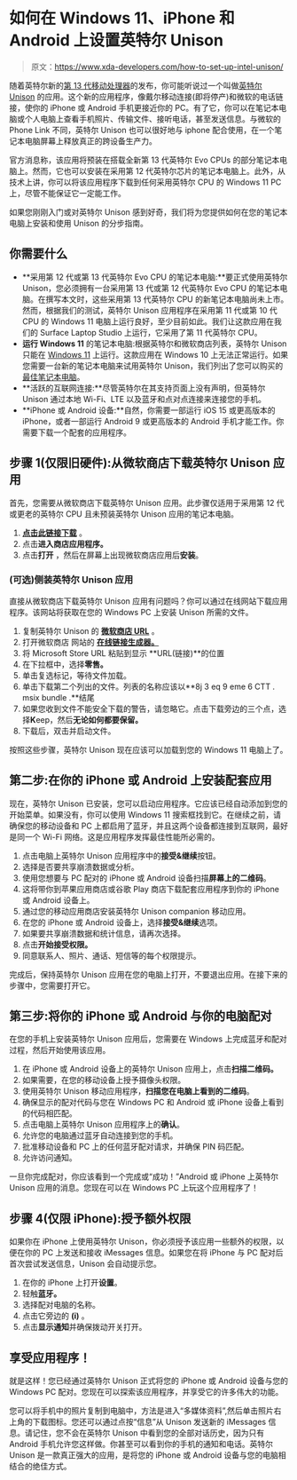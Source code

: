 # 如何在 Windows 11、iPhone 和 Android 上设置英特尔 Unison

> 原文：<https://www.xda-developers.com/how-to-set-up-intel-unison/>

随着英特尔新的[第 13 代移动处理器](https://www.xda-developers.com/intel-13th-gen-raptor-lake/)的发布，你可能听说过一个叫做[英特尔 Unison](https://www.xda-developers.com/intel-unison/) 的应用。这个新的应用程序，像戴尔移动连接(即将停产)和微软的电话链接，使你的 iPhone 或 Android 手机更接近你的 PC。有了它，你可以在笔记本电脑或个人电脑上查看手机照片、传输文件、接听电话，甚至发送信息。与微软的 Phone Link 不同，英特尔 Unison 也可以很好地与 iphone 配合使用，在一个笔记本电脑屏幕上释放真正的跨设备生产力。

官方消息称，该应用将预装在搭载全新第 13 代英特尔 Evo CPUs 的部分笔记本电脑上。然而，它也可以安装在采用第 12 代英特尔芯片的笔记本电脑上。此外，从技术上讲，你可以将该应用程序下载到任何采用英特尔 CPU 的 Windows 11 PC 上，尽管不能保证它一定能工作。

如果您刚刚入门或对英特尔 Unison 感到好奇，我们将为您提供如何在您的笔记本电脑上安装和使用 Unison 的分步指南。

## 你需要什么

*   **采用第 12 代或第 13 代英特尔 Evo CPU 的笔记本电脑:**要正式使用英特尔 Unison，您必须拥有一台采用第 13 代或第 12 代英特尔 Evo CPU 的笔记本电脑。在撰写本文时，这些采用第 13 代英特尔 CPU 的新笔记本电脑尚未上市。然而，根据我们的测试，英特尔 Unison 应用程序在采用第 11 代或第 10 代 CPU 的 Windows 11 电脑上运行良好，至少目前如此。我们让这款应用在我们的 Surface Laptop Studio 上运行，它采用了第 11 代英特尔 CPU。
*   **运行 Windows 11** 的笔记本电脑:根据英特尔和微软商店列表，英特尔 Unison 只能在 [Windows 11](https://www.xda-developers.com/windows-11/) 上运行。这款应用在 Windows 10 上无法正常运行。如果您需要一台新的笔记本电脑来试用英特尔 Unison，我们列出了您可以购买的[最佳笔记本电脑](https://www.xda-developers.com/best-laptops/)。
*   **活跃的互联网连接:**尽管英特尔在其支持页面上没有声明，但英特尔 Unison 通过本地 Wi-Fi、LTE 以及蓝牙和点对点连接来连接您的手机。
*   **iPhone 或 Android 设备:**自然，你需要一部运行 iOS 15 或更高版本的 iPhone，或者一部运行 Android 9 或更高版本的 Android 手机才能工作。你需要下载一个配套的应用程序。

## 步骤 1(仅限旧硬件):从微软商店下载英特尔 Unison 应用

首先，您需要从微软商店下载英特尔 Unison 应用。此步骤仅适用于采用第 12 代或更老的英特尔 CPU 且未预装英特尔 Unison 应用的笔记本电脑。

1.  **[点击此链接下载](http://apps.microsoft.com/store/detail/intel%C2%AE-unison%E2%84%A2/9PP9GZM2GN26)** 。
2.  点击**进入商店应用程序。**
3.  点击**打开** ，然后在屏幕上出现微软商店应用后**安装**。

### (可选)侧装英特尔 Unison 应用

直接从微软商店下载英特尔 Unison 应用有问题吗？你可以通过在线网站下载应用程序。该网站将获取在您的 Windows PC 上安装 Unison 所需的文件。

1.  复制英特尔 Unison 的 **[微软商店 URL](https://apps.microsoft.com/store/detail/intel%C2%AE-unison%E2%84%A2/9PP9GZM2GN26)** 。
2.  打开微软商店 网站的 **[在线链接生成器。](https://store.rg-adguard.net/)**
3.  将 Microsoft Store URL 粘贴到显示 **URL(链接)**的位置
4.  在下拉框中，选择**零售。**
5.  单击复选标记，等待文件加载。
6.  单击下载第二个列出的文件。列表的名称应该以**8j 3 eq 9 eme 6 CTT . msix bundle .**结尾
7.  如果您收到文件不能安全下载的警告，请忽略它。点击下载旁边的三个点，选择**K**eep，然后**无论如何都要保留。**
8.  下载后，双击并启动文件。

按照这些步骤，英特尔 Unison 现在应该可以加载到您的 Windows 11 电脑上了。

## 第二步:在你的 iPhone 或 Android 上安装配套应用

现在，英特尔 Unison 已安装，您可以启动应用程序。它应该已经自动添加到您的开始菜单。如果没有，你可以使用 Windows 11 搜索框找到它。在继续之前，请确保您的移动设备和 PC 上都启用了蓝牙，并且这两个设备都连接到互联网，最好是同一个 Wi-Fi 网络。这是应用程序发挥最佳性能所必需的。

1.  点击电脑上英特尔 Unison 应用程序中的**接受&继续**按钮。
2.  选择是否要共享崩溃数据或分析。
3.  使用您想要与 PC 配对的 iPhone 或 Android 设备扫描**屏幕上的二维码**。
4.  这将带你到苹果应用商店或谷歌 Play 商店下载配套应用程序到你的 iPhone 或 Android 设备上。
5.  通过您的移动应用商店安装英特尔 Unison companion 移动应用。
6.  在您的 iPhone 或 Android 设备上，选择**接受&继续**选项。
7.  如果要共享崩溃数据和统计信息，请再次选择。
8.  点击**开始接受权限。**
9.  同意联系人、照片、通话、短信等的每个权限提示。

完成后，保持英特尔 Unison 应用在您的电脑上打开，不要退出应用。在接下来的步骤中，您需要打开它。

## 第三步:将你的 iPhone 或 Android 与你的电脑配对

在您的手机上安装英特尔 Unison 应用后，您需要在 Windows 上完成蓝牙和配对过程，然后开始使用该应用。

1.  在 iPhone 或 Android 设备上的英特尔 Unison 应用上，点击**扫描二维码。**
2.  如果需要，在您的移动设备上授予摄像头权限。
3.  使用英特尔 Unison 移动应用程序，**扫描您在电脑上看到的二维码**。
4.  确保显示的配对代码与您在 Windows PC 和 Android 或 iPhone 设备上看到的代码相匹配。
5.  点击电脑上英特尔 Unison 应用程序上的**确认**。
6.  允许您的电脑通过蓝牙自动连接到您的手机。
7.  批准移动设备和 PC 上的任何蓝牙配对请求，并确保 PIN 码匹配。
8.  允许访问通知。

一旦你完成配对，你应该看到一个完成或“成功！”Android 或 iPhone 上英特尔 Unison 应用的消息。您现在可以在 Windows PC 上玩这个应用程序了！

## 步骤 4(仅限 iPhone):授予额外权限

如果你在 iPhone 上使用英特尔 Unison，你必须授予该应用一些额外的权限，以便在你的 PC 上发送和接收 iMessages 信息。如果您在将 iPhone 与 PC 配对后首次尝试发送信息，Unison 会自动提示您。

1.  在你的 iPhone 上打开**设置**。
2.  轻触**蓝牙。**
3.  选择配对电脑的名称。
4.  点击它旁边的 **(i)** 。
5.  点击**显示通知**并确保拨动开关打开。

## 享受应用程序！

就是这样！您已经通过英特尔 Unison 正式将您的 iPhone 或 Android 设备与您的 Windows PC 配对。您现在可以探索该应用程序，并享受它的许多伟大的功能。

您可以将手机中的照片复制到电脑中，方法是进入“多媒体资料”,然后单击照片右上角的下载图标。您还可以通过点按“信息”从 Unison 发送新的 iMessages 信息。请记住，您不会在英特尔 Unison 中看到您的全部对话历史，因为只有 Android 手机允许您这样做。你甚至可以看到你的手机的通知和电话。英特尔 Unison 是一款真正强大的应用，是将您的 iPhone 或 Android 设备与您的电脑相结合的绝佳方式。